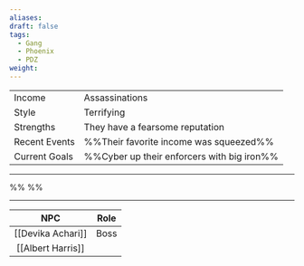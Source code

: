 ```yaml
---
aliases: 
draft: false
tags:
  - Gang
  - Phoenix
  - PDZ
weight:
---
```

|                                           |                                            |
|:----------------------------------------- |:------------------------------------------ |
| <span class="leftTH">Income</span>        | Assassinations                             |
| <span class="leftTH">Style</span>         | Terrifying                                 |
| <span class="leftTH">Strengths</span>     | They have a fearsome reputation            |
| <span class="leftTH">Recent Events</span> | %%Their favorite income was squeezed%%     |
| <span class="leftTH">Current Goals</span> | %%Cyber up their enforcers with big iron%% |

---
%%
%%


---
|        NPC        | Role |
|:-----------------:|:----:|
| [[Devika Achari]] | Boss |
| [[Albert Harris]] |      |


